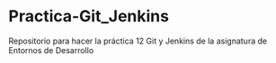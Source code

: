 # Practica-Git_Jenkins
Repositorio para hacer la práctica 12 Git y Jenkins de la asignatura de Entornos de Desarrollo
